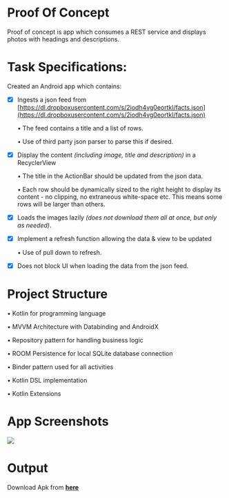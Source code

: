 # Proof Of Concept
Proof of concept is app which consumes a REST service and displays photos with headings and
descriptions.

# Task Specifications:

Created an Android app which contains:
- [x] Ingests a json feed from [https://dl.dropboxusercontent.com/s/2iodh4vg0eortkl/facts.json](https://dl.dropboxusercontent.com/s/2iodh4vg0eortkl/facts.json)

    • The feed contains a title and a list of rows.
     
    • Use of third party json parser to parse this if desired.

- [x] Display the content *(including image, title and description)* in a RecyclerView

    • The title in the ActionBar should be updated from the json data.
 
    • Each row should be dynamically sized to the right height to display its content - no clipping, no extraneous white-space etc. This means some rows will be larger than others.

- [x] Loads the images lazily *(does not download them all at once, but only as needed)*.

- [x] Implement a refresh function allowing the data & view to be updated

    • Use of pull down to refresh.

- [x] Does not block UI when loading the data from the json feed.


# Project Structure
• Kotlin for programming language

• MVVM Architecture with Databinding and  AndroidX 

• Repository pattern for handling business logic

• ROOM Persistence for local SQLite database connection

• Binder pattern used for all activities

• Kotlin DSL implementation

• Kotlin Extensions 



# App Screenshots

![](https://i.stack.imgur.com/Sn6gb.jpg)


# Output

Download Apk from **[here](https://github.com/mitesh-vanaliya/Proof_Of_Concept/tree/master/APK/Proof_Of_Concept.apk)**
